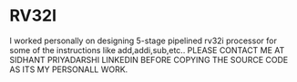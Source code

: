# RV32I
I  worked personally on designing 5-stage pipelined rv32i processor for some of the instructions like add,addi,sub,etc..
PLEASE CONTACT ME AT SIDHANT PRIYADARSHI LINKEDIN BEFORE COPYING THE SOURCE CODE AS ITS MY PERSONALL WORK.
